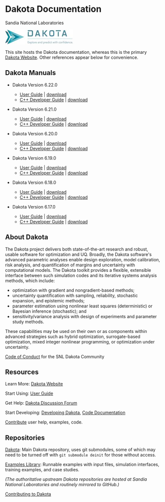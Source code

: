 # Dakota Documentation
Sandia National Laboratories

![Dakota logo and tagline](./images/DAKOTA_Arrow_Name_Tag_horiz.jpg)

This site hosts the Dakota documentation, whereas this is the primary
[Dakota Website](https://dakota.sandia.gov). Other references appear below for convenience.

## Dakota Manuals

* Dakota Version 6.22.0 
  - [User Guide](./docs/6.22.0/users/) \| [download](./docs/6.22.0/downloads/user-html-6.22.0.tar.gz)
  - [C++ Developer Guide](./docs/6.22.0/developers/) \| [download](./docs/6.22.0/downloads/html-dev-6.22.0.tar.gz)

* Dakota Version 6.21.0 
  - [User Guide](./docs/6.21.0/users/) \| [download](./docs/6.21.0/downloads/user-html-6.21.0.tar.gz)
  - [C++ Developer Guide](./docs/6.21.0/developers/) \| [download](./docs/6.21.0/downloads/html-dev-6.21.0.tar.gz)

* Dakota Version 6.20.0 
  - [User Guide](./docs/6.20.0/users/) \| [download](./docs/6.20.0/downloads/user-html-6.20.0.tar.gz)
  - [C++ Developer Guide](./docs/6.20.0/developers/) \| [download](./docs/6.20.0/downloads/html-dev-6.20.0.tar.gz)

* Dakota Version 6.19.0 
  - [User Guide](./docs/6.19.0/users/) \| [download](./docs/6.19.0/downloads/user-html-6.19.0.tar.gz)
  - [C++ Developer Guide](./docs/6.19.0/developers/) \| [download](./docs/6.19.0/downloads/html-dev-6.19.0.tar.gz)

* Dakota Version 6.18.0 
  - [User Guide](./docs/6.18.0/users/) \| [download](./docs/6.18.0/downloads/user-html-6.18.0-release.tar.gz)
  - [C++ Developer Guide](./docs/6.18.0/developers/) \| [download](./docs/6.18.0/downloads/html-dev-6.18.0-release.tar.gz)

* Dakota Version 6.17.0
  - [User Guide](./docs/6.17.0/users/) \| [download](./docs/6.17.0/downloads/user-html-6.17.0-release.tar.gz)
  - [C++ Developer Guide](./docs/6.17.0/developers/) \| [download](./docs/6.17.0/downloads/html-dev-6.17.0-release.tar.gz)

## About Dakota

The Dakota project delivers both state-of-the-art research and robust, usable software for optimization and UQ. Broadly, the Dakota software's advanced parametric analyses enable design exploration, model calibration, risk analysis, and quantification of margins and uncertainty with computational models. The Dakota toolkit provides a flexible, extensible interface between such simulation codes and its iterative systems analysis methods, which include:

- optimization with gradient and nongradient-based methods;
- uncertainty quantification with sampling, reliability, stochastic expansion, and epistemic methods;
- parameter estimation using nonlinear least squares (deterministic) or Bayesian inference (stochastic); and
- sensitivity/variance analysis with design of experiments and parameter study methods.

These capabilities may be used on their own or as components within advanced strategies such as hybrid optimization, surrogate-based optimization, mixed integer nonlinear programming, or optimization under uncertainty.

[Code of Conduct](https://github.com/snl-dakota/.github/blob/main/CODE_OF_CONDUCT.md) for the SNL Dakota Community

## Resources

Learn More: [Dakota Website](https://dakota.sandia.gov)

Start Using: [User Guide](./docs/latest_release/users/)

Get Help: [Dakota Discussion Forum](https://github.com/orgs/snl-dakota/discussions)

Start Developing: [Developing Dakota](./docs/latest_release/users/developingdakota/developingdakota.html), [Code Documentation](https://dakota.sandia.gov/sites/default/files/docs/6.17.0-release/html-dev/)

[Contribute](https://github.com/snl-dakota/.github/blob/main/CONTRIBUTING.md) user help, examples, code.

## Repositories

[Dakota](https://github.com/snl-dakota/dakota): Main Dakota repository, uses git submodules, some of which may need to be turned off with `git submodule deinit` for those without access.

[Examples Library](https://github.com/snl-dakota/dakota-examples): Runnable examples with input files, simulation interfaces, training examples, and case studies.

*(The authoritative upstream Dakota repositories are hosted at Sandia National Laboratories and routinely mirrored to GitHub.)*

[Contributing to Dakota](https://github.com/snl-dakota/.github/blob/main/CONTRIBUTING.md)

